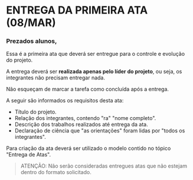 # ENTREGA DA PRIMEIRA ATA (08/MAR)

### Prezados alunos,

Essa é a primeira ata que deverá ser entregue para o controle e evolução do projeto.

A entrega deverá ser **realizada apenas pelo líder do projeto**, ou seja, os integrantes não precisam entregar nada.

Não esqueçam de marcar a tarefa como concluída após a entrega.

A seguir são informados os requisitos desta ata:
- Título do projeto.
- Relação dos integrantes, contendo "ra" "nome completo".
- Descrição dos trabalhos realizados até entrega da ata.
- Declaração de ciência que "as orientações" foram lidas por "todos os integrantes".

Para criação da ata deverá ser utilizado o modelo contido no tópico "Entrega de Atas".

> ATENÇÃO: Não serão consideradas entregues atas que não estejam dentro do formato solicitado.